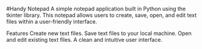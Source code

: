 #Handy Notepad
A simple notepad application built in Python using the tkinter library. This notepad allows users to create, save, open, and edit text files within a user-friendly interface.

Features
Create new text files.
Save text files to your local machine.
Open and edit existing text files.
A clean and intuitive user interface.
